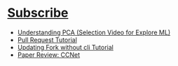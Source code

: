 
# [Subscribe](https://www.youtube.com/user/santaclaus30011998/videos?view_as=subscriber)

- [Understanding PCA (Selection Video for Explore ML) ](https://www.youtube.com/watch?v=TK1b54-IMXM)
- [Pull Request Tutorial](https://www.youtube.com/watch?v=8LRUpWrSj9A)
- [Updating Fork without cli Tutorial](https://www.youtube.com/watch?v=YhwBgYPfoVE)
- [Paper Review: CCNet](https://www.youtube.com/watch?v=wF-DdshOpCw)
